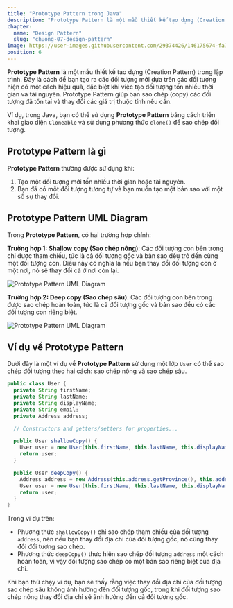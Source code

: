 ```yaml
---
title: "Prototype Pattern trong Java"
description: "Prototype Pattern là một mẫu thiết kế tạo dựng (Creation Pattern) trong lập trình. Đây là cách để bạn tạo ra các đối tượng mới dựa trên các đối tượng hiện có một cách hiệu quả, đặc biệt khi việc tạo đối tượng tốn nhiều thời gian và tài nguyên"
chapter:
  name: "Design Pattern"
  slug: "chuong-07-design-pattern"
image: https://user-images.githubusercontent.com/29374426/146175674-fa7e09f7-4e42-485e-a2b5-8c664601b203.png
position: 6
---
```


**Prototype Pattern** là một mẫu thiết kế tạo dựng (Creation Pattern) trong lập trình. Đây là cách để bạn tạo ra các đối tượng mới dựa trên các đối tượng hiện có một cách hiệu quả, đặc biệt khi việc tạo đối tượng tốn nhiều thời gian và tài nguyên. Prototype Pattern giúp bạn sao chép (copy) các đối tượng đã tồn tại và thay đổi các giá trị thuộc tính nếu cần.

Ví dụ, trong Java, bạn có thể sử dụng **Prototype Pattern** bằng cách triển khai giao diện `Cloneable` và sử dụng phương thức `clone()` để sao chép đối tượng.

## Prototype Pattern là gì

**Prototype Pattern** thường được sử dụng khi:

1. Tạo một đối tượng mới tốn nhiều thời gian hoặc tài nguyên.
2. Bạn đã có một đối tượng tương tự và bạn muốn tạo một bản sao với một số sự thay đổi.

## Prototype Pattern UML Diagram

Trong **Prototype Pattern**, có hai trường hợp chính:

**Trường hợp 1: Shallow copy (Sao chép nông)**: Các đối tượng con bên trong chỉ được tham chiếu, tức là cả đối tượng gốc và bản sao đều trỏ đến cùng một đối tượng con. Điều này có nghĩa là nếu bạn thay đổi đối tượng con ở một nơi, nó sẽ thay đổi cả ở nơi còn lại.

![Prototype Pattern UML Diagram](https://github.com/techmely/hoc-lap-trinh/assets/29374426/9e1bf1ab-0e37-4bb0-a79d-e6f4e2428f5e)

**Trường hợp 2: Deep copy (Sao chép sâu)**: Các đối tượng con bên trong được sao chép hoàn toàn, tức là cả đối tượng gốc và bản sao đều có các đối tượng con riêng biệt.

![Prototype Pattern UML Diagram](https://github.com/techmely/hoc-lap-trinh/assets/29374426/8052e2eb-c4d6-40b1-a03c-3279cd31af55)

## Ví dụ về Prototype Pattern

Dưới đây là một ví dụ về **Prototype Pattern** sử dụng một lớp `User` có thể sao chép đối tượng theo hai cách: sao chép nông và sao chép sâu.

```java
public class User {
  private String firstName;
  private String lastName;
  private String displayName;
  private String email;
  private Address address;

  // Constructors and getters/setters for properties...

  public User shallowCopy() {
    User user = new User(this.firstName, this.lastName, this.displayName, this.email, this.address);
    return user;
  }

  public User deepCopy() {
    Address address = new Address(this.address.getProvince(), this.address.getDistrict(), this.address.getStreet());
    User user = new User(this.firstName, this.lastName, this.displayName, this.email, address);
    return user;
  }
}
```

Trong ví dụ trên:

- Phương thức `shallowCopy()` chỉ sao chép tham chiếu của đối tượng `address`, nên nếu bạn thay đổi địa chỉ của đối tượng gốc, nó cũng thay đổi đối tượng sao chép.
- Phương thức `deepCopy()` thực hiện sao chép đối tượng `address` một cách hoàn toàn, vì vậy đối tượng sao chép có một bản sao riêng biệt của địa chỉ.

Khi bạn thử chạy ví dụ, bạn sẽ thấy rằng việc thay đổi địa chỉ của đối tượng sao chép sâu không ảnh hưởng đến đối tượng gốc, trong khi đối tượng sao chép nông thay đổi địa chỉ sẽ ảnh hưởng đến cả đối tượng gốc.
